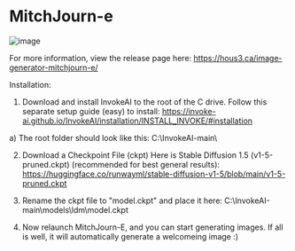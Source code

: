 # MitchJourn-e

![image](https://user-images.githubusercontent.com/13142459/205463681-f2d714a8-82ec-43e6-a40b-eb3f11938dee.png)

For more information, view the release page here: https://hous3.ca/image-generator-mitchjourn-e/

Installation:
1. Download and install InvokeAI to the root of the C drive. Follow this separate setup guide (easy) to install:
https://invoke-ai.github.io/InvokeAI/installation/INSTALL_INVOKE/#installation

  a) The root folder should look like this: C:\InvokeAI-main\

2. Download a Checkpoint File (ckpt)
Here is Stable Diffusion 1.5 (v1-5-pruned.ckpt) (recommended for best general results):
https://huggingface.co/runwayml/stable-diffusion-v1-5/blob/main/v1-5-pruned.ckpt

3. Rename the ckpt file to "model.ckpt" and place it here:
C:\InvokeAI-main\models\ldm\model.ckpt

4. Now relaunch MitchJourn-E, and you can start generating images.
If all is well, it will automatically generate a welcomeing image :)
